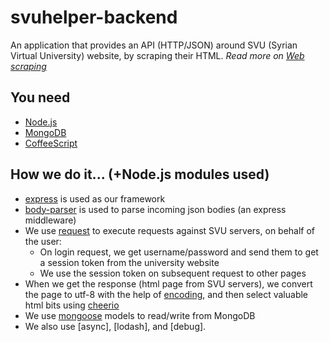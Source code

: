# svuhelper-backend
An application that provides an API (HTTP/JSON) around SVU (Syrian Virtual University) website, by scraping their HTML.
*Read more on [Web scraping](https://en.wikipedia.org/wiki/Web_scraping)*

## You need
* [Node.js](https://nodejs.org/en/)
* [MongoDB](https://www.mongodb.org/)
* [CoffeeScript](http://coffeescript.org/)

## How we do it... (+Node.js modules used)
* [express](https://www.npmjs.com/package/express) is used as our framework
* [body-parser](https://www.npmjs.com/package/body-parser) is used to parse incoming json bodies (an express middleware)
* We use [request](https://www.npmjs.com/package/request) to execute requests against SVU servers, on behalf of the user:
  * On login request, we get username/password and send them to get a session token from the university website
  * We use the session token on subsequent request to other pages
* When we get the response (html page from SVU servers), we convert the page to utf-8 with the help of [encoding](https://www.npmjs.com/package/encoding), and then select valuable html bits using [cheerio](https://www.npmjs.com/package/cheerio)
* We use [mongoose](https://www.npmjs.com/package/mongoose) models to read/write from MongoDB
* We also use [async], [lodash], and [debug].
